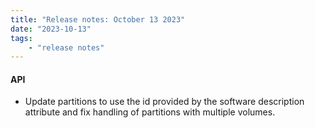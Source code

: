 ```yaml
---
title: "Release notes: October 13 2023"
date: "2023-10-13"
tags:
    - "release notes"
---
```


#### API
- Update partitions to use the id provided by the software description attribute and fix handling of partitions with multiple volumes.